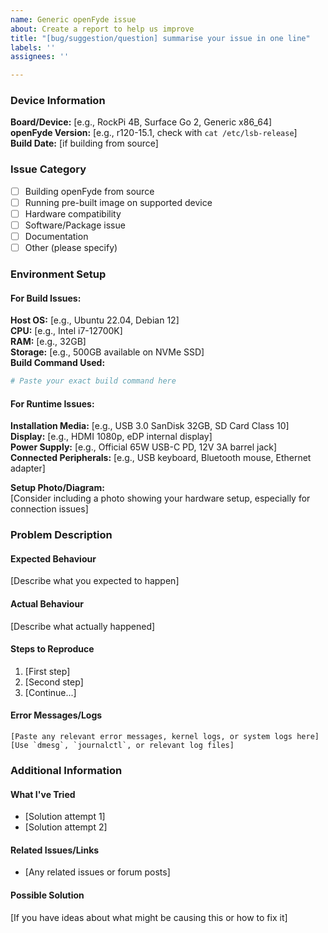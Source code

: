```yaml
---
name: Generic openFyde issue
about: Create a report to help us improve
title: "[bug/suggestion/question] summarise your issue in one line"
labels: ''
assignees: ''

---
```


### Device Information
**Board/Device:** [e.g., RockPi 4B, Surface Go 2, Generic x86_64]  
**openFyde Version:** [e.g., r120-15.1, check with `cat /etc/lsb-release`]  
**Build Date:** [if building from source]

### Issue Category
- [ ] Building openFyde from source
- [ ] Running pre-built image on supported device
- [ ] Hardware compatibility
- [ ] Software/Package issue
- [ ] Documentation
- [ ] Other (please specify)

### Environment Setup

#### For Build Issues:
**Host OS:** [e.g., Ubuntu 22.04, Debian 12]  
**CPU:** [e.g., Intel i7-12700K]  
**RAM:** [e.g., 32GB]  
**Storage:** [e.g., 500GB available on NVMe SSD]  
**Build Command Used:**
```bash
# Paste your exact build command here
```

#### For Runtime Issues:
**Installation Media:** [e.g., USB 3.0 SanDisk 32GB, SD Card Class 10]  
**Display:** [e.g., HDMI 1080p, eDP internal display]  
**Power Supply:** [e.g., Official 65W USB-C PD, 12V 3A barrel jack]  
**Connected Peripherals:** [e.g., USB keyboard, Bluetooth mouse, Ethernet adapter]  

**Setup Photo/Diagram:**  
[Consider including a photo showing your hardware setup, especially for connection issues]

### Problem Description

#### Expected Behaviour
[Describe what you expected to happen]

#### Actual Behaviour
[Describe what actually happened]

#### Steps to Reproduce
1. [First step]
2. [Second step]
3. [Continue...]

#### Error Messages/Logs
```
[Paste any relevant error messages, kernel logs, or system logs here]
[Use `dmesg`, `journalctl`, or relevant log files]
```

### Additional Information

#### What I've Tried
- [Solution attempt 1]
- [Solution attempt 2]

#### Related Issues/Links
- [Any related issues or forum posts]

#### Possible Solution
[If you have ideas about what might be causing this or how to fix it]
